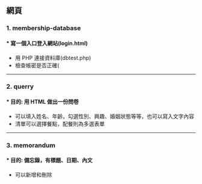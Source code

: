 ## 網頁
### 1. membership-database
#### * 寫一個入口登入網站(login.html)
* 用 PHP 連接資料庫(dbtest.php)
* 檢查帳密是否正確(
<hr>

### 2. querry
#### * 目的: 用 HTML 做出一份問卷
* 可以填入姓名、年齡，勾選性別、興趣、婚姻狀態等等，也可以寫入文字內容
* 清單可以選擇餐點，配餐則為多選表單
<hr>


### 3. memorandum
#### * 目的: 備忘錄，有標題、日期、內文
* 可以新增和刪除
